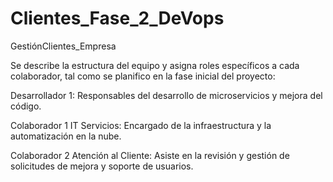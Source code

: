 # Clientes_Fase_2_DeVops

GestiónClientes_Empresa

Se describe la estructura del equipo y asigna roles específicos a cada colaborador, tal como se planifico en la fase inicial del proyecto:

Desarrollador 1: Responsables del desarrollo de microservicios y mejora del código.

Colaborador 1 IT Servicios: Encargado de la infraestructura y la automatización en la nube.

Colaborador 2 Atención al Cliente: Asiste en la revisión y gestión de solicitudes de mejora y soporte de usuarios.

